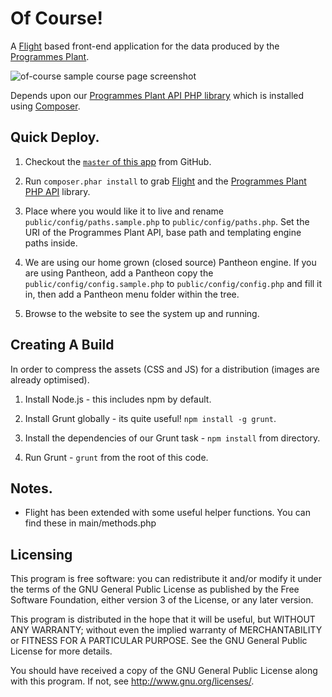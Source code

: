 # Of Course!

A [Flight](http://flightphp.com/) based front-end application for the data produced by the [Programmes Plant](http://github.com/unikent/).

![of-course sample course page screenshot](https://raw.github.com/unikent/of-course/develop/screenshot.jpg "of-course sample course page screenshot")

Depends upon our [Programmes Plant API PHP library](https://github.com/unikent/programmes-plant-api-php) which is installed using [Composer](http://getcomposer.org/).

## Quick Deploy.

1. Checkout the [`master` of this app](http://github.com/unikent/of-course) from GitHub.

2. Run `composer.phar install` to grab [Flight](http://flightphp.com/) and the [Programmes Plant PHP API](https://github.com/unikent/programmes-plant-api-php) library.

3. Place where you would like it to live and rename `public/config/paths.sample.php` to `public/config/paths.php`. Set the URI of the Programmes Plant API, base path and templating engine paths inside.
 
4. We are using our home grown (closed source) Pantheon engine. If you are using Pantheon, add a Pantheon copy the `public/config/config.sample.php` to `public/config/config.php` and fill it in, then add a Pantheon menu folder within the tree.

5. Browse to the website to see the system up and running.

## Creating A Build

In order to compress the assets (CSS and JS) for a distribution (images are already optimised).

1. Install Node.js - this includes npm by default.

2. Install Grunt globally - its quite useful! `npm install -g grunt`. 

4. Install the dependencies of our Grunt task - `npm install` from directory.

3. Run Grunt - `grunt` from the root of this code.

## Notes.
- Flight has been extended with some useful helper functions. You can find these in main/methods.php

## Licensing

This program is free software: you can redistribute it and/or modify it under the terms of the GNU General Public License as published by the Free Software Foundation, either version 3 of the License, or any later version.

This program is distributed in the hope that it will be useful, but WITHOUT ANY WARRANTY; without even the implied warranty of MERCHANTABILITY or FITNESS FOR A PARTICULAR PURPOSE. See the GNU General Public License for more details.

You should have received a copy of the GNU General Public License along with this program. If not, see http://www.gnu.org/licenses/.
